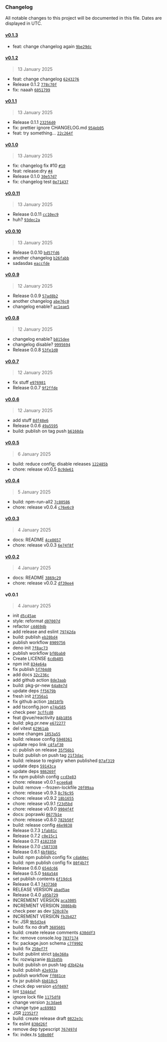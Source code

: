 ### Changelog

All notable changes to this project will be documented in this file. Dates are displayed in UTC.

#### [v0.1.3](https://github.com//gander-tools/playground-js-lib.git/compare/v0.1.2...v0.1.3)

- feat: change changelog again [`9be29dc`](https://github.com//gander-tools/playground-js-lib.git/commit/9be29dcfa51f235f4e05b5016f04d863f5e3215a)

#### [v0.1.2](https://github.com//gander-tools/playground-js-lib.git/compare/v0.1.1...v0.1.2)

> 13 January 2025

- feat: change changelog [`6243276`](https://github.com//gander-tools/playground-js-lib.git/commit/6243276b1c21c8d85487e5b4e95f5cd3b80f2f8d)
- Release 0.1.2 [`778c70f`](https://github.com//gander-tools/playground-js-lib.git/commit/778c70f6bf5f388b031ddd550d587d050a91ce2a)
- fix: naaah [`6051799`](https://github.com//gander-tools/playground-js-lib.git/commit/6051799a594213c02eaf31123df1d21cbc05a2f5)

#### [v0.1.1](https://github.com//gander-tools/playground-js-lib.git/compare/v0.1.0...v0.1.1)

> 13 January 2025

- Release 0.1.1 [`23256d0`](https://github.com//gander-tools/playground-js-lib.git/commit/23256d0e7ea0f84327dcc62698e17d5873753a2b)
- fix: prettier ignore CHANGELOG.md [`954eb05`](https://github.com//gander-tools/playground-js-lib.git/commit/954eb05917acce591a8f96d3576cfd113c194ab6)
- feat: try something... [`22c264f`](https://github.com//gander-tools/playground-js-lib.git/commit/22c264f1b749abd2d48b8f443a720c53165f9c1e)

#### [v0.1.0](https://github.com//gander-tools/playground-js-lib.git/compare/v0.0.11...v0.1.0)

> 13 January 2025

- fix: changelog fix #10 [`#10`](https://github.com//gander-tools/playground-js-lib.git/issues/10)
- feat: release:dry [`#4`](https://github.com//gander-tools/playground-js-lib.git/issues/4)
- Release 0.1.0 [`30e57d7`](https://github.com//gander-tools/playground-js-lib.git/commit/30e57d7e6efa11364115d0f94ab8fe7623122399)
- fix: changelog test [`0e71437`](https://github.com//gander-tools/playground-js-lib.git/commit/0e7143778742ae2e83dae82b63f39f40bec583e0)

#### [v0.0.11](https://github.com//gander-tools/playground-js-lib.git/compare/v0.0.10...v0.0.11)

> 13 January 2025

- Release 0.0.11 [`cc10ec9`](https://github.com//gander-tools/playground-js-lib.git/commit/cc10ec93a88a27e983a3c5f6c384d3f48e4af147)
- huh? [`93dec2a`](https://github.com//gander-tools/playground-js-lib.git/commit/93dec2af0344adfc42619b76703a36814d31ba16)

#### [v0.0.10](https://github.com//gander-tools/playground-js-lib.git/compare/v0.0.9...v0.0.10)

> 13 January 2025

- Release 0.0.10 [`bd57fd6`](https://github.com//gander-tools/playground-js-lib.git/commit/bd57fd66e3f70e8c97d8a6d1ac7292df852e7271)
- another changelog [`b26fabb`](https://github.com//gander-tools/playground-js-lib.git/commit/b26fabb12b730c79766ba8dbf6eaec337cf69cec)
- sadasdas [`eaccfde`](https://github.com//gander-tools/playground-js-lib.git/commit/eaccfdeb7d8350b9ed033066f18ca9e31997e3cd)

#### [v0.0.9](https://github.com//gander-tools/playground-js-lib.git/compare/v0.0.8...v0.0.9)

> 12 January 2025

- Release 0.0.9 [`57ad8b2`](https://github.com//gander-tools/playground-js-lib.git/commit/57ad8b2fd66e79ce05ced3c4d15895e4437a43a0)
- another changelog [`abe76c0`](https://github.com//gander-tools/playground-js-lib.git/commit/abe76c02e512edd117c89f82194aa1b182dbbb3a)
- changelog enable? [`ac1eae5`](https://github.com//gander-tools/playground-js-lib.git/commit/ac1eae59ea47ac0a9b1f2feb765dcc4efbe79027)

#### [v0.0.8](https://github.com//gander-tools/playground-js-lib.git/compare/v0.0.7...v0.0.8)

> 12 January 2025

- changelog enable? [`b815dee`](https://github.com//gander-tools/playground-js-lib.git/commit/b815dee0ee991a31eab81726363fa463b6ca1c71)
- changelog disable? [`9995694`](https://github.com//gander-tools/playground-js-lib.git/commit/9995694864424f67fe2f52140d4eedade6aa0096)
- Release 0.0.8 [`53fe1d0`](https://github.com//gander-tools/playground-js-lib.git/commit/53fe1d0ee8184f6c2508aaccc875d3f99108314f)

#### [v0.0.7](https://github.com//gander-tools/playground-js-lib.git/compare/v0.0.6...v0.0.7)

> 12 January 2025

- fix stuff [`e976981`](https://github.com//gander-tools/playground-js-lib.git/commit/e97698157bba44e03a68f1b23e776826007f170a)
- Release 0.0.7 [`9f2ffde`](https://github.com//gander-tools/playground-js-lib.git/commit/9f2ffded2baaee57dc48aefee6f8f338baec6ddf)

#### [v0.0.6](https://github.com//gander-tools/playground-js-lib.git/compare/v0.0.5...v0.0.6)

> 12 January 2025

- add stuff [`8df48e6`](https://github.com//gander-tools/playground-js-lib.git/commit/8df48e6af62ae805949fa9edd083721878e92129)
- Release 0.0.6 [`49a5595`](https://github.com//gander-tools/playground-js-lib.git/commit/49a5595982e45f54f0b9267689686e8a9ba70f44)
- build: publish on tag push [`b6160da`](https://github.com//gander-tools/playground-js-lib.git/commit/b6160da9e8366bf9122d6fa642e070a7b28926d3)

#### [v0.0.5](https://github.com//gander-tools/playground-js-lib.git/compare/v0.0.4...v0.0.5)

> 6 January 2025

- build: reduce config; disable releases [`122485b`](https://github.com//gander-tools/playground-js-lib.git/commit/122485b19bf52bf6b3552c2d3eb0401a55730a00)
- chore: release v0.0.5 [`8c9de61`](https://github.com//gander-tools/playground-js-lib.git/commit/8c9de612ef15aa73caa908ad5dd31e5c24960efe)

#### [v0.0.4](https://github.com//gander-tools/playground-js-lib.git/compare/v0.0.3...v0.0.4)

> 5 January 2025

- build: npm-run-all2 [`7c80586`](https://github.com//gander-tools/playground-js-lib.git/commit/7c80586706e5b0ea83f39106e7724c9eb8817d79)
- chore: release v0.0.4 [`c76e6c9`](https://github.com//gander-tools/playground-js-lib.git/commit/c76e6c9334163642350438e079367cb5aa2fe82a)

#### [v0.0.3](https://github.com//gander-tools/playground-js-lib.git/compare/v0.0.2...v0.0.3)

> 4 January 2025

- docs: README [`4ce8657`](https://github.com//gander-tools/playground-js-lib.git/commit/4ce86570a2862513d5965bca1a1bcb979d544c38)
- chore: release v0.0.3 [`6e74f8f`](https://github.com//gander-tools/playground-js-lib.git/commit/6e74f8f3aba5b6119152bbfa5f1a47c43035050b)

#### [v0.0.2](https://github.com//gander-tools/playground-js-lib.git/compare/v0.0.1...v0.0.2)

> 4 January 2025

- docs: README [`3869c29`](https://github.com//gander-tools/playground-js-lib.git/commit/3869c2943dd10bbc5a05ac408fd425bdff29af0a)
- chore: release v0.0.2 [`df39ee4`](https://github.com//gander-tools/playground-js-lib.git/commit/df39ee47359810c68317732c5eb11c6bb7f25ae2)

#### v0.0.1

> 4 January 2025

- init [`d5c45ae`](https://github.com//gander-tools/playground-js-lib.git/commit/d5c45ae93cb1668690ed7a4b4f38dc5ff779f05c)
- style: reformat [`d07007d`](https://github.com//gander-tools/playground-js-lib.git/commit/d07007dfa01eb88da1dbc8a1e0ff0837317a20e9)
- refactor [`c44694b`](https://github.com//gander-tools/playground-js-lib.git/commit/c44694b9369257686edc521589ae836d90ec517d)
- add release and eslint [`79742da`](https://github.com//gander-tools/playground-js-lib.git/commit/79742da6546ba36867612942525484317bb9ea4b)
- build: publish [`eb20bd4`](https://github.com//gander-tools/playground-js-lib.git/commit/eb20bd48a9bfda122f0af045e000889ed4f9c902)
- publish workflow [`8909756`](https://github.com//gander-tools/playground-js-lib.git/commit/89097569238f45c7f82faca8d000dfab178c0893)
- deno init [`7f8ac73`](https://github.com//gander-tools/playground-js-lib.git/commit/7f8ac737ffbea3998241c72eacf5151fc88d5967)
- publish workflow [`bf0bab0`](https://github.com//gander-tools/playground-js-lib.git/commit/bf0bab03ce3aadd1eb5b8328c2768b04c567b966)
- Create LICENSE [`6cdb405`](https://github.com//gander-tools/playground-js-lib.git/commit/6cdb4052019cba50db722c0b77e4e52c78235dc8)
- npm init [`834e64a`](https://github.com//gander-tools/playground-js-lib.git/commit/834e64a5f1055de11dcf1b0c8638ce12c180006b)
- fix publish [`5f704d0`](https://github.com//gander-tools/playground-js-lib.git/commit/5f704d09b7812f105b5aa986a2ec126d81652754)
- add docs [`32c236c`](https://github.com//gander-tools/playground-js-lib.git/commit/32c236c2f5348676b1f7722f837c8b6c0263d46d)
- add github action [`8de3aab`](https://github.com//gander-tools/playground-js-lib.git/commit/8de3aabaeadfb0d4a3d56253900ac0a69fc94f15)
- build: pkg-pr-new [`64a8e7d`](https://github.com//gander-tools/playground-js-lib.git/commit/64a8e7d8139faa2efe545a335951dab9573c2d3c)
- update deps [`ff5679b`](https://github.com//gander-tools/playground-js-lib.git/commit/ff5679b1f5d158c8431569ad4bf39f80edaaaf1e)
- fresh init [`2f356a1`](https://github.com//gander-tools/playground-js-lib.git/commit/2f356a1a780770965f4cf41b2984ae7e659d41e4)
- fix github action [`10d10fb`](https://github.com//gander-tools/playground-js-lib.git/commit/10d10fb0d75448af7ef1a9c8b2fc920d1ad718e3)
- add tsconfig.json [`e74a585`](https://github.com//gander-tools/playground-js-lib.git/commit/e74a58546437334507ffdcca36d05c2fcefda515)
- check peer [`3cffcd0`](https://github.com//gander-tools/playground-js-lib.git/commit/3cffcd014341d859f604f46eb30d276714b1c1cc)
- feat @vue/reactivity [`84b1856`](https://github.com//gander-tools/playground-js-lib.git/commit/84b18563c0bebc6b455c2e49f9ad1eb9ca41405b)
- build: pkg.pr.new [`e672277`](https://github.com//gander-tools/playground-js-lib.git/commit/e6722775386777274c99d64d57160f7d82740273)
- del vitest [`62961ab`](https://github.com//gander-tools/playground-js-lib.git/commit/62961ab69a5b3470755ddd2cc92f6bf0a5033abe)
- some changes [`1053a55`](https://github.com//gander-tools/playground-js-lib.git/commit/1053a55d96ce85e6dedf5172ac324869f2fe7a67)
- build: release config [`5940361`](https://github.com//gander-tools/playground-js-lib.git/commit/5940361be30f54977dd283773d92708951dcc718)
- update repo link [`c4faf30`](https://github.com//gander-tools/playground-js-lib.git/commit/c4faf300653e214e4aaccbb7e91b9db2f635239e)
- ci: publish on release [`35f56b1`](https://github.com//gander-tools/playground-js-lib.git/commit/35f56b1c79e2f1105f47f1e7d127b21d9334772d)
- build: publish on push tag [`21f3dac`](https://github.com//gander-tools/playground-js-lib.git/commit/21f3dacb4fb17b6724665f2f431a6d818af4a70b)
- build: release to registry when published [`07af319`](https://github.com//gander-tools/playground-js-lib.git/commit/07af319c52a67758e8829f328e2525414b60879a)
- update deps [`59143ca`](https://github.com//gander-tools/playground-js-lib.git/commit/59143cae351d5f08f104aac17b2f3108c8f60bbc)
- update deps [`986269f`](https://github.com//gander-tools/playground-js-lib.git/commit/986269f5cb980cfb450bade47a7ca5ac7b2a2ef7)
- fix npm publish config [`ccd3e83`](https://github.com//gander-tools/playground-js-lib.git/commit/ccd3e8381686f0a60b3a438e51d60864b8763edd)
- chore: release v0.0.1 [`ecee6a8`](https://github.com//gander-tools/playground-js-lib.git/commit/ecee6a82c6152f7527bee6baded7a37fb2181f30)
- build: remove  --frozen-lockfile [`20f09aa`](https://github.com//gander-tools/playground-js-lib.git/commit/20f09aaedc7f9347812b98b89474abeacab7e7c3)
- chore: release v0.9.3 [`8c76c95`](https://github.com//gander-tools/playground-js-lib.git/commit/8c76c95c5ab821732a537e6cd26f36b5e5534ced)
- chore: release v0.9.2 [`18b1655`](https://github.com//gander-tools/playground-js-lib.git/commit/18b16554589ea6b249bfeb0f7140dd32f177f18c)
- chore: release v0.9.1 [`f23d5bd`](https://github.com//gander-tools/playground-js-lib.git/commit/f23d5bd5fc91c8ec98a09788328f8ba8422c892d)
- chore: release v0.9.0 [`9904f4f`](https://github.com//gander-tools/playground-js-lib.git/commit/9904f4ffce21f295ac2df677091a01bf3587dfa2)
- docs: poprawki [`0677b1e`](https://github.com//gander-tools/playground-js-lib.git/commit/0677b1e1e4cf4b2330242e7d0090c6d8342fe79c)
- chore: release v0.8.0 [`782b50f`](https://github.com//gander-tools/playground-js-lib.git/commit/782b50f7140b80640b8dfcefea86002b99f1d77f)
- build: release config [`46e9838`](https://github.com//gander-tools/playground-js-lib.git/commit/46e983825923f64c8d8570b3b75b9a1f13973bfe)
- Release 0.7.3 [`1fab81c`](https://github.com//gander-tools/playground-js-lib.git/commit/1fab81ca1ac96d426b423f6c713c7097ca968af5)
- Release 0.7.2 [`c0e15c1`](https://github.com//gander-tools/playground-js-lib.git/commit/c0e15c1f03897f1dc2e807e5f660abe1bd387654)
- Release 0.7.1 [`4182350`](https://github.com//gander-tools/playground-js-lib.git/commit/4182350ccd790b8e106d1118b3bc13e4bb6e2de8)
- Release 0.7.0 [`c587338`](https://github.com//gander-tools/playground-js-lib.git/commit/c58733893ca76a5c35ae69f2587cd70f836f63a4)
- Release 0.6.1 [`6bf885c`](https://github.com//gander-tools/playground-js-lib.git/commit/6bf885cc18e6408261aa5f0a3f25a721599fef55)
- build: npm publish config fix [`cda60ec`](https://github.com//gander-tools/playground-js-lib.git/commit/cda60ecc5fe8e59614786d0bd9d8079540961754)
- build: npm publish config fix [`80f4b7f`](https://github.com//gander-tools/playground-js-lib.git/commit/80f4b7fda8e58aa170d072f9f5df0d98861045a8)
- Release 0.6.0 [`654dc66`](https://github.com//gander-tools/playground-js-lib.git/commit/654dc66e66aa702aadbfa271a480c9e8920d60e2)
- Release 0.5.0 [`944a544`](https://github.com//gander-tools/playground-js-lib.git/commit/944a54409490b94e0199ff48103b136ba93e087f)
- set publish contents [`6f19dc6`](https://github.com//gander-tools/playground-js-lib.git/commit/6f19dc6d82bbe22468face692daad7052cda3dd6)
- Release 0.4.1 [`7437360`](https://github.com//gander-tools/playground-js-lib.git/commit/74373600a1bdd0c4acc30e999e6c1950d0d2faa9)
- RELEASE VERSION [`abad5ae`](https://github.com//gander-tools/playground-js-lib.git/commit/abad5aeac8cfc0881912db1fe25fbc310b4165ee)
- Release 0.4.0 [`a95b729`](https://github.com//gander-tools/playground-js-lib.git/commit/a95b729142b3e7f59e7aba0efc8c30af644c81f2)
- INCREMENT VERSION [`aca3005`](https://github.com//gander-tools/playground-js-lib.git/commit/aca3005fbf422f1ede2e557d43e990492e152180)
- INCREMENT VERSION [`3086b4b`](https://github.com//gander-tools/playground-js-lib.git/commit/3086b4bc2d7530f54da06270a3cc18767fc5950c)
- check peer as dev [`520c87e`](https://github.com//gander-tools/playground-js-lib.git/commit/520c87ef983458a21d38f2bcb12b2ec0c9047118)
- INCREMENT VERSION [`fb2b427`](https://github.com//gander-tools/playground-js-lib.git/commit/fb2b427603a53eba26c461835555d2a1d5b7d33e)
- fix: JSR [`9b5d3e4`](https://github.com//gander-tools/playground-js-lib.git/commit/9b5d3e4b5868f0484e11c0c95a46c54771cd3748)
- build: fix no draft [`3685601`](https://github.com//gander-tools/playground-js-lib.git/commit/3685601b109a8170cce4506d79d99a12a033fd00)
- build: create release comments [`430ddf3`](https://github.com//gander-tools/playground-js-lib.git/commit/430ddf3b7e388e9eeefe40e2df09125eba074391)
- fix: remove console.log [`7837174`](https://github.com//gander-tools/playground-js-lib.git/commit/78371747a5cf0f9790be9a24143769838e8b520b)
- fix: package.json schema [`c7f9902`](https://github.com//gander-tools/playground-js-lib.git/commit/c7f9902308a783393d150a04b90e0162b0613fe8)
- build: fix [`250ef7f`](https://github.com//gander-tools/playground-js-lib.git/commit/250ef7f79f7edf076611b2f12f1bbdea46751259)
- build: publint strict [`b8e360a`](https://github.com//gander-tools/playground-js-lib.git/commit/b8e360a570706c0acfc4f4139305d6d9482db4d6)
- fix: rozwiązanie [`8b1b45b`](https://github.com//gander-tools/playground-js-lib.git/commit/8b1b45beea66d59ec318b3f00eef45df82cd4ad6)
- build: publish on push tag [`d3b424a`](https://github.com//gander-tools/playground-js-lib.git/commit/d3b424a97c8ed54f384a8f2fba89e67ca9d7a3c4)
- build: publish [`42e933a`](https://github.com//gander-tools/playground-js-lib.git/commit/42e933ac756ec64d61a2b9b59b13b88f64e3f761)
- publish workflow [`ff081ce`](https://github.com//gander-tools/playground-js-lib.git/commit/ff081ce16997a087ef5a9187b0b208d0fd65e131)
- fix jsr publish [`6b818c5`](https://github.com//gander-tools/playground-js-lib.git/commit/6b818c53b8f7123dd6b04d273bdad9d33dd9b558)
- check dep version [`e5f0497`](https://github.com//gander-tools/playground-js-lib.git/commit/e5f049795134d2e2fb3ef5dacbc51ab693440ef5)
- lint [`5344daf`](https://github.com//gander-tools/playground-js-lib.git/commit/5344dafc2e6ec02adb35ab61000d104863c8244f)
- ignore lock file [`1175df8`](https://github.com//gander-tools/playground-js-lib.git/commit/1175df8a6409035b7f92555bc35a2002e434a83e)
- change version [`3c3dae6`](https://github.com//gander-tools/playground-js-lib.git/commit/3c3dae6815ec7cfa9e520f39c6469e5baf690e1a)
- change type [`ac69983`](https://github.com//gander-tools/playground-js-lib.git/commit/ac69983dc1d5b2b55dd43c58ccb127abaabc1503)
- JSR [`22352f7`](https://github.com//gander-tools/playground-js-lib.git/commit/22352f7020a76c1ed58e69c25fc7c49875c79c61)
- build: create release draft [`0822e3c`](https://github.com//gander-tools/playground-js-lib.git/commit/0822e3cd88e284dcb8ea4d34d9b1310835cbed3b)
- fix eslint [`830d26f`](https://github.com//gander-tools/playground-js-lib.git/commit/830d26fe57bef988fa9a4d6068e0e9c7100ba395)
- remove dep typescript [`767497d`](https://github.com//gander-tools/playground-js-lib.git/commit/767497d2d448b5fd4d2e44888e3084dc0057b71c)
- fix: index.ts [`5d8e00f`](https://github.com//gander-tools/playground-js-lib.git/commit/5d8e00f8d5daaaad3503fa707625fa3caac15c3d)
